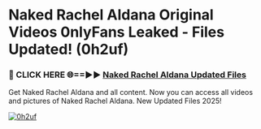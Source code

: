 # Naked Rachel Aldana Original Videos 0nlyFans Leaked - Files Updated! (0h2uf)

<h3>🔴 CLICK HERE 🌐==►► <a href="https://tinyurl.com/up5wt9bj" rel="nofollow">Naked Rachel Aldana Updated Files</a></h3>

Get Naked Rachel Aldana and all content. Now you can access all videos and pictures of Naked Rachel Aldana. New Updated Files 2025!

[![0h2uf](https://i.imgur.com/ABiUzMV.gif)](https://tinyurl.com/up5wt9bj)
